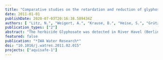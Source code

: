 ```yaml
---
title: "Comparative studies on the retardation and reduction of glyphosate during subsurface passage"
date: 2011-01-01
publishDate: 2020-07-03T20:16:38.589434Z
authors: [ "Litz, N.", "Weigert, A.", "Krause, B.", "Heise, S.", "Grützmacher, G." ]
publication_types: ["2"]
abstract: "The herbicide Glyphosate was detected in River Havel (Berlin, Germany) in concentrations between 0.1 and 2 µg/L (single maximum outlier: 5 µg/L). As the river indirectly acts as drinking water source for the city's 3.4 Mio inhabitants potential risks for drinking water production needed to be assessed. For this reason laboratory (sorption and degradation studies) and technical scale investigations (bank filtration and slow sand filter experiments) were carried out. Batch adsorption experiments with Glyphosate yielded a low KF of 1.89 (1/n = 0.48) for concentrations between 0.1 and 100 mg/L. Degradation experiments at 8 °C with oxygen limitation resulted in a decrease of Glyphosate concentrations in the liquid phase probably due to slow adsorption (half life: 30 days).During technical scale slow sand filter (SSF) experiments Glyphosate attenuation was 70-80% for constant inlet concentrations of 0.7, 3.5 and 11.6 µg/L, respectively. Relevant retardation of Glyphosate breakthrough was observed despite the low adsorption potential of the sandy filter substrate and the relatively high flow velocity. The VisualCXTFit model was applied with data from typical Berlin bank filtration sites to extrapolate the results to a realistic field setting and yielded sufficient attenuation within a few days of travel time. Experiments on an SSF planted with Phragmites australis and an unplanted SSF with mainly vertical flow conditions to which Glyphosate was continuously dosed showed that in the planted SSF Glyphosate retardation exceeds 54% compared to 14% retardation in the unplanted SSF. The results show that saturated subsurface passage has the potential to efficiently attenuate glyphosate, favorably with aerobic conditions, long travel times and the presence of planted riparian boundary buffer strips."
featured: false
publication: "*IWA Water Research*"
doi: "10.1016/j.watres.2011.02.015"
projects: ["aquisafe-1"]
---
```


